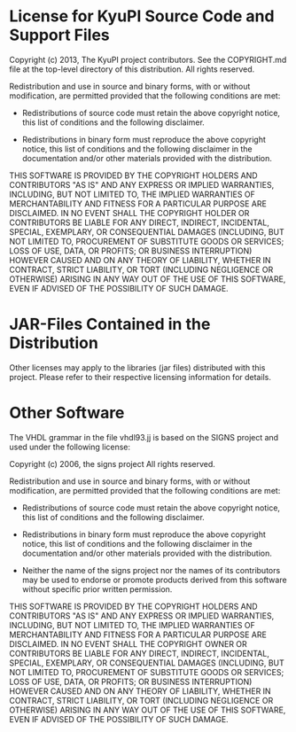 License for KyuPI Source Code and Support Files
===============================================

Copyright (c) 2013, The KyuPI project contributors. See the COPYRIGHT.md file
at the top-level directory of this distribution. All rights reserved.

Redistribution and use in source and binary forms, with or without
modification, are permitted provided that the following conditions are met:

- Redistributions of source code must retain the above copyright notice, this
  list of conditions and the following disclaimer.

- Redistributions in binary form must reproduce the above copyright notice, this
  list of conditions and the following disclaimer in the documentation and/or
  other materials provided with the distribution.

THIS SOFTWARE IS PROVIDED BY THE COPYRIGHT HOLDERS AND CONTRIBUTORS "AS IS" AND
ANY EXPRESS OR IMPLIED WARRANTIES, INCLUDING, BUT NOT LIMITED TO, THE IMPLIED
WARRANTIES OF MERCHANTABILITY AND FITNESS FOR A PARTICULAR PURPOSE ARE
DISCLAIMED. IN NO EVENT SHALL THE COPYRIGHT HOLDER OR CONTRIBUTORS BE LIABLE
FOR ANY DIRECT, INDIRECT, INCIDENTAL, SPECIAL, EXEMPLARY, OR CONSEQUENTIAL
DAMAGES (INCLUDING, BUT NOT LIMITED TO, PROCUREMENT OF SUBSTITUTE GOODS OR
SERVICES; LOSS OF USE, DATA, OR PROFITS; OR BUSINESS INTERRUPTION) HOWEVER
CAUSED AND ON ANY THEORY OF LIABILITY, WHETHER IN CONTRACT, STRICT LIABILITY,
OR TORT (INCLUDING NEGLIGENCE OR OTHERWISE) ARISING IN ANY WAY OUT OF THE USE
OF THIS SOFTWARE, EVEN IF ADVISED OF THE POSSIBILITY OF SUCH DAMAGE.


JAR-Files Contained in the Distribution
=======================================

Other licenses may apply to the libraries (jar files) distributed with this
project. Please refer to their respective licensing information for details.


Other Software
==============

The VHDL grammar in the file vhdl93.jj is based on the SIGNS project and used
under the following license:

Copyright (c) 2006, the signs project
All rights reserved.

Redistribution and use in source and binary forms, 
with or without modification, are permitted provided 
that the following conditions are met:

- Redistributions of source code must retain the above 
  copyright notice, this list of conditions and the 
  following disclaimer.
  
- Redistributions in binary form must reproduce the above 
  copyright notice, this list of conditions and the 
  following disclaimer in the documentation and/or other 
  materials provided with the distribution.
  
- Neither the name of the signs project nor the names of 
  its contributors may be used to endorse or promote 
  products derived from this software without specific prior 
  written permission.

THIS SOFTWARE IS PROVIDED BY THE COPYRIGHT HOLDERS AND 
CONTRIBUTORS "AS IS" AND ANY EXPRESS OR IMPLIED WARRANTIES, 
INCLUDING, BUT NOT LIMITED TO, THE IMPLIED WARRANTIES OF 
MERCHANTABILITY AND FITNESS FOR A PARTICULAR PURPOSE ARE 
DISCLAIMED. IN NO EVENT SHALL THE COPYRIGHT OWNER OR 
CONTRIBUTORS BE LIABLE FOR ANY DIRECT, INDIRECT, INCIDENTAL, 
SPECIAL, EXEMPLARY, OR CONSEQUENTIAL DAMAGES (INCLUDING, BUT 
NOT LIMITED TO, PROCUREMENT OF SUBSTITUTE GOODS OR SERVICES; 
LOSS OF USE, DATA, OR PROFITS; OR BUSINESS INTERRUPTION) 
HOWEVER CAUSED AND ON ANY THEORY OF LIABILITY, WHETHER IN 
CONTRACT, STRICT LIABILITY, OR TORT (INCLUDING NEGLIGENCE OR 
OTHERWISE) ARISING IN ANY WAY OUT OF THE USE OF THIS 
SOFTWARE, EVEN IF ADVISED OF THE POSSIBILITY OF SUCH DAMAGE. 